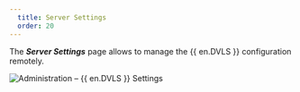 ```yaml
---
  title: Server Settings
  order: 20
---
```

The ***Server Settings*** page allows to manage the {{ en.DVLS }} configuration remotely. 

![Administration – {{ en.DVLS }} Settings](https://webdevolutions.azureedge.net/docs/en/server/ServerOp8034.png)
